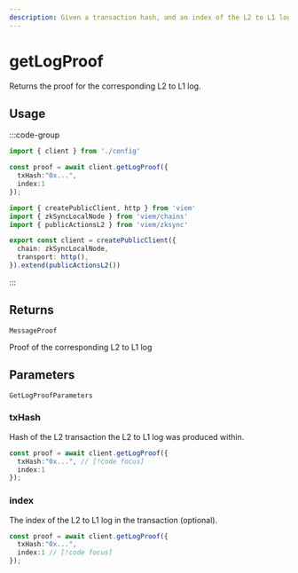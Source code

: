 ```yaml
---
description: Given a transaction hash, and an index of the L2 to L1 log produced within the transaction, it returns the proof for the corresponding L2 to L1 log.
---
```


# getLogProof

Returns the proof for the corresponding L2 to L1 log.

## Usage

:::code-group

```ts [example.ts]
import { client } from './config'

const proof = await client.getLogProof({
  txHash:"0x...",
  index:1
});
```

```ts [config.ts]
import { createPublicClient, http } from 'viem'
import { zkSyncLocalNode } from 'viem/chains'
import { publicActionsL2 } from 'viem/zksync'

export const client = createPublicClient({
  chain: zkSyncLocalNode,
  transport: http(),
}).extend(publicActionsL2())
```
:::

## Returns 

`MessageProof`

Proof of the corresponding L2 to L1 log

## Parameters

`GetLogProofParameters`

### txHash

Hash of the L2 transaction the L2 to L1 log was produced within.

```ts
const proof = await client.getLogProof({
  txHash:"0x...", // [!code focus]
  index:1
});
```

### index 

The index of the L2 to L1 log in the transaction (optional).

```ts
const proof = await client.getLogProof({
  txHash:"0x...", 
  index:1 // [!code focus]
});

```